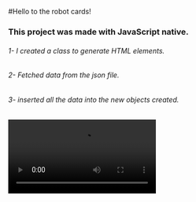 #Hello to the robot cards!
### This project was made with JavaScript native.
###### 1- I created a class to generate HTML elements. 
###### 2- Fetched data from the json file. 
###### 3- inserted all the data into the new objects created. 
 
![PresentationVideo](https://github.com/OmarGeno/My-Projects/blob/Master/JavaScript/My%20Cards/WhatsApp%20Video%202022-08-31%20at%2016.08.42.mp4)
